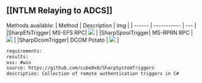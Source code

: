 ## [[NTLM Relaying to ADCS]]
Methods available:
| Method | Description | Img |
| ------ | ----------- | --- |
|SharpEfsTrigger| MS-EFS RPC| ![](https://github.com/cube0x0/SharpSystemTriggers/raw/main/Images/efs.png) |
|SharpSpoolTrigger| MS-RPRN RPC | ![](https://github.com/cube0x0/SharpSystemTriggers/raw/main/Images/spool.png) |
|SharpDcomTrigger| DCOM Potato | ![](https://github.com/cube0x0/SharpSystemTriggers/raw/main/Images/dcom.png) |



```meta
requirements: 
results: 
oss: #win
source: https://github.com/cube0x0/SharpSystemTriggers
description: Collection of remote authentication triggers in C#
```